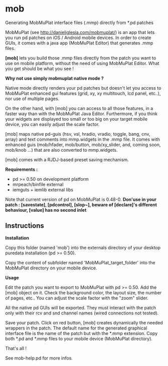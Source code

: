 # mob
Generating MobMuPlat interface files (.mmp) directly from *.pd patches

MobMuPlat (see http://danieliglesia.com/mobmuplat/) is an app that lets you run pd patches on iOS / Android mobile devices.
In order to create GUIs, it comes with a java app (MobMuPlat Editor) that generates .mmp files.

**[mob]** lets you build those .mmp files directly from the patch you want to use on mobile platform, without the need of using MobMuPlat Editor. What you get should be what you see !

**Why not use simply mobmuplat native mode ?**

Native mode directly renders your pd patches but doesn't let you access to MobMuPlat enhanced gui features (grid, xy, xy multitouch, lcd panel, etc..), nor use of multiple pages. 

On the other hand, with [mob] you can access to all those features, in a faster way than with the MobMuPlat Java Editor. Furthermore, if you think your widgets are displayed too small or too big on your target mobile device, you can easily adjust the scale factor.

[mob] maps native pd-guis (hsv, vsl, hradio, vradio, toggle, bang, cnv, array) and text comments into mmp.widgets in the .mmp file.
It comes with enhanced guis (mob/hfader, mob/button, mob/xy_slider, and, coming soon, mob/knob ...) that are also converted to mmp.widgets.

[mob] comes with a RJDJ-based preset saving mechanism.

**Requirements :**
- pd >= 0.50 on development platform
- mrpeach/binfile external
- iemguts + iemlib external libs

Note that current version of pd on MobMuPlat is 0.48-0. **Don'use in your patch : [savestate], [pdcontrol], [slop~], beware of [declare]'s different behaviour, [value] has no second inlet**

## Instructions

**Installation**

Copy this folder (named 'mob') into the externals directory of your desktop puredata installation (pd >= 0.50).

Copy the content of subfolder named 'MobMuPlat_target_folder' into the MobMuPlat directory on your mobile device.

**Usage**

Edit the patch you want to export to MobMuPlat with pd >= 0.50. Add the [mob] object on it. Check the background color, the layout size, the number of pages, etc.. You can adjust the scale factor with the "zoom" slider.

All the native pd GUIs will be exported. They must interact with the patch only with their rcv and snd channel names (wired connections not tested).

Save your patch. Click on red button, [mob] creates dynamically the needed wrappers in the patch. The default name for the generated graphical interface file is the name of the patch but with the *.mmp extension. Copy both *.pd and *.mmp files to your mobile device (MobMuPlat directory). 

That's all !

See mob-help.pd for more infos.
